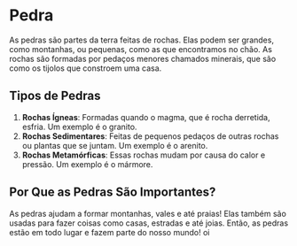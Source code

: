# Pedra

As pedras são partes da terra feitas de rochas. Elas podem ser grandes, como montanhas, ou pequenas, como as que encontramos no chão. As rochas são formadas por pedaços menores chamados minerais, que são como os tijolos que constroem uma casa.

## Tipos de Pedras

1. **Rochas Ígneas**: Formadas quando o magma, que é rocha derretida, esfria. Um exemplo é o granito.
2. **Rochas Sedimentares**: Feitas de pequenos pedaços de outras rochas ou plantas que se juntam. Um exemplo é o arenito.
3. **Rochas Metamórficas**: Essas rochas mudam por causa do calor e pressão. Um exemplo é o mármore.

## Por Que as Pedras São Importantes?

As pedras ajudam a formar montanhas, vales e até praias! Elas também são usadas para fazer coisas como casas, estradas e até joias. Então, as pedras estão em todo lugar e fazem parte do nosso mundo!
oi

